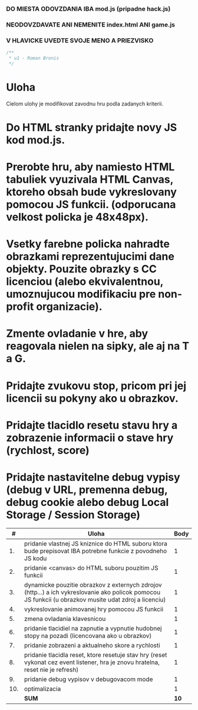 ### DO MIESTA ODOVZDANIA IBA mod.js (pripadne hack.js)
### NEODOVZDAVATE ANI NEMENITE index.html ANI game.js
### V HLAVICKE UVEDTE SVOJE MENO A PRIEZVISKO 
```javascript
/**
 * u1 - Roman Bronis
 */
```
# Uloha
Cielom ulohy je modifikovat zavodnu hru podla zadanych kriterii.
# Do HTML stranky pridajte novy JS kod mod.js.
# Prerobte hru, aby namiesto HTML tabuliek vyuzivala HTML Canvas, ktoreho obsah bude vykreslovany pomocou JS funkcii. (odporucana velkost policka je 48x48px).
# Vsetky farebne policka nahradte obrazkami reprezentujucimi dane objekty. Pouzite obrazky s CC licenciou (alebo ekvivalentnou, umoznujucou modifikaciu pre non-profit organizacie).
# Zmente ovladanie v hre, aby reagovala nielen na sipky, ale aj na T a G. 
# Pridajte zvukovu stop, pricom pri jej licencii su pokyny ako u obrazkov.
# Pridajte tlacidlo resetu stavu hry a zobrazenie informacii o stave hry (rychlost, score)
# Pridajte nastavitelne debug vypisy (debug v URL, premenna debug, debug cookie alebo debug Local Storage / Session Storage)
 
| # | Uloha | Body |
| - | ----- | ---- |
| 1. | pridanie vlastnej JS kniznice do HTML suboru ktora bude prepisovat IBA potrebne funkcie z povodneho JS kodu | 1 |
| 2. | pridanie \<canvas> do HTML suboru pouzitim JS funkcii | 1 |
| 3. | dynamicke pouzitie obrazkov z externych zdrojov (http...) a ich vykreslovanie ako policok pomocou JS funkcii (u obrazkov musite udat zdroj a licenciu) | 1 |
| 4. | vykreslovanie animovanej hry pomocou JS funkcii | 1 |
| 5. | zmena ovladania klavesnicou | 1 |
| 6. | pridanie tlacidiel na zapnutie a vypnutie hudobnej stopy na pozadi (licencovana ako u obrazkov) | 1 |
| 7. | pridanie zobrazeni a aktualneho skore a rychlosti | 1 |
| 8. | pridanie tlacidla reset, ktore resetuje stav hry (reset vykonat cez event listener, hra je znovu hratelna, reset nie je refresh) | 1 |
| 9. | pridanie debug vypisov v debugovacom mode | 1 |
| 10. | optimalizacia | 1 |
| | **SUM** | **10** |